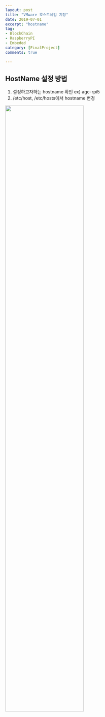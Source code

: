 ```yaml
---
layout: post
title: "VMware 호스트네임 지정"
date: 2019-07-01
excerpt: "hostname"
tag:
- BlockChain
- RaspberryPI
- Embeded
category: [FinalProject]
comments: true

---
```


## HostName 설정 방법

1. 설정하고자하는 hostname 확인 ex) agc-rpi5
2. /etc/host, /etc/hosts에서 hostname 변경

<img src = "https://traveloving2030.github.io/jiwon/assets/img/post/hostname.PNG" width = "70%" />
